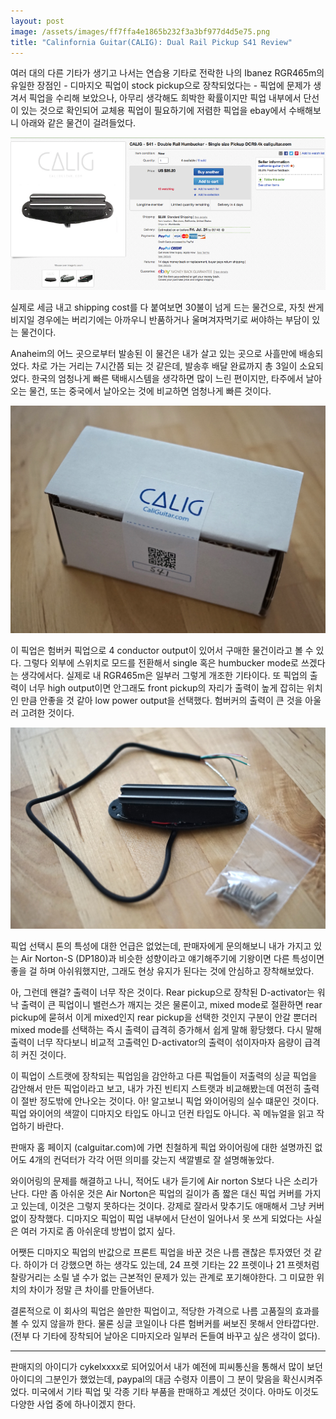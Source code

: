 ```yaml
---
layout: post
image: /assets/images/ff7ffa4e1865b232f3a3bf977d4d5e75.png
title: "Calinfornia Guitar(CALIG): Dual Rail Pickup S41 Review"
---
```



여러 대의 다른 기타가 생기고 나서는 연습용 기타로 전락한 나의 Ibanez RGR465m의 유일한 장점인 - 디마지오 픽업이 stock pickup으로 장착되었다는 - 픽업에 문제가 생겨서 픽업을 수리해 보았으나, 아무리 생각해도 희박한 확률이지만 픽업 내부에서 단선이 있는 것으로 확인되어 교체용 픽업이 필요하기에 저렴한 픽업을 ebay에서 수배해보니 아래와 같은 물건이 걸려들었다. 




![image](/assets/images/ff7ffa4e1865b232f3a3bf977d4d5e75.png)




실제로 세금 내고 shipping cost를 다 붙여보면 30불이 넘게 드는 물건으로, 자칫 싼게 비지일 경우에는 버리기에는 아까우니 반품하거나 울며겨자먹기로 써야하는 부담이 있는 물건이다. 




Anaheim의 어느 곳으로부터 발송된 이 물건은 내가 살고 있는 곳으로 사흘만에 배송되었다. 차로 가는 거리는 7시간쯤 되는 것 같은데, 발송후 배달 완료까지 총 3일이 소요되었다. 한국의 엄청나게 빠른 택배시스템을 생각하면 많이 느린 편이지만, 타주에서 날아오는 물건, 또는 중국에서 날아오는 것에 비교하면 엄청나게 빠른 것이다. 



![image](/assets/images/a6d5ba3dcafc8ad9fd741c74d2e837dc.jpg)







이 픽업은 험버커 픽업으로 4 conductor output이 있어서 구매한 물건이라고 볼 수 있다. 그렇다 외부에 스위치로 모드를 전환해서 single 혹은 humbucker mode로 쓰겠다는 생각에서다. 실제로 내 RGR465m은 일부러 그렇게 개조한 기타이다. 또 픽업의 출력이 너무 high output이면 안그래도 front pickup의 자리가 출력이 높게 잡히는 위치인 만큼 안좋을 것 같아 low power output을 선택했다. 험버커의 출력이 큰 것을 아울러 고려한 것이다. 



![image](/assets/images/ba2f22880c7e84e0624b3c0dc14d006d.jpg)




픽업 선택시 톤의 특성에 대한 언급은 없었는데, 판매자에게 문의해보니 내가 가지고 있는 Air Norton-S (DP180)과 비슷한 성향이라고 얘기해주기에 기왕이면 다른 특성이면 좋을 걸 하며 아쉬워했지만, 그래도 현상 유지가 된다는 것에 안심하고 장착해보았다.




아, 그런데 왠걸? 출력이 너무 작은 것이다. Rear pickup으로 장착된 D-activator는 워낙 출력이 큰 픽업이니 밸런스가 깨지는 것은 물론이고, mixed mode로 절환하면 rear pickup에 묻혀서 이게 mixed인지 rear pickup을 선택한 것인지 구분이 안갈 뿐더러 mixed mode를 선택하는 즉시 출력이 급격히 증가해서 쉽게 말해 황당했다. 다시 말해 출력이 너무 작다보니 비교적 고출력인 D-activator의 출력이 섞이자마자 음량이 급격히 커진 것이다.




이 픽업이 스트랫에 장착되는 픽업임을 감안하고 다른 픽업들이 저출력의 싱글 픽업을 감안해서 만든 픽업이라고 보고, 내가 가진 빈티지 스트랫과 비교해봤는데 여전히 출력이 절반 정도밖에 안나오는 것이다. 아! 알고보니 픽업 와이어링의 실수 떄문인 것이다. 픽업 와이어의 색깔이 디마지오 타입도 아니고 던컨 타입도 아니다. 꼭 메뉴얼을 읽고 작업하기 바란다. 




판매자 홈 페이지 (calguitar.com)에 가면 친철하게 픽업 와이어링에 대한 설명까진 없어도 4개의 컨덕터가 각각 어떤 의미를 갖는지 색깔별로 잘 설명해놓았다.




와이어링의 문제를 해결하고 나니, 적어도 내가 듣기에 Air norton S보다 나은 소리가 난다. 다만 좀 아쉬운 것은 Air Norton은 픽업의 길이가 좀 짧은 대신 픽업 커버를 가지고 있는데, 이것은 그렇지 못하다는 것이다. 강제로 잘라서 맞추기도 애매해서 그냥 커버 없이 장착했다. 디마지오 픽업이 픽업 내부에서 단선이 일어나서 못 쓰게 되었다는 사실은 여러 가지로 좀 아쉬운데 방법이 없지 싶다.




어쨋든 디마지오 픽업의 반값으로 프론트 픽업을 바꾼 것은 나름 괜찮은 투자였던 것 같다. 하이가 더 강했으면 하는 생각도 있는데, 24 프렛 기타는 22 프렛이나 21 프렛처럼 찰랑거리는 소릴 낼 수가 없는 근본적인 문제가 있는 관계로 포기해야한다. 그 미묘한 위치의 차이가 정말 큰 차이를 만들어낸다. 




결론적으로 이 회사의 픽업은 쓸만한 픽업이고, 적당한 가격으로 나름 고품질의 효과를 볼 수 있지 않을까 한다. 물론 싱글 코일이나 다른 험버커를 써보진 못해서 안타깝다만. (전부 다 기타에 장착되어 날아온 디마지오라 일부러 돈들여 바꾸고 싶은 생각이 없다).




---

판매지의 아이디가 cykelxxxx로 되어있어서 내가 예전에 피씨통신을 통해서 많이 보던 아이디의 그분인가 했었는데, paypal의 대금 수령자 이름이 그 분이 맞음을 확신시켜주었다. 미국에서 기타 픽업 및 각종 기타 부품을 판매하고 계셨던 것이다. 아마도 이것도 다양한 사업 중에 하나이겠지 한다.









